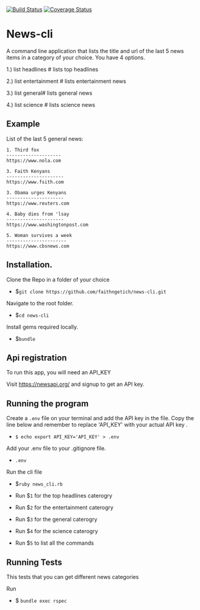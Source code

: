 [![Build Status](https://travis-ci.org/faithngetich/news-cli.svg?branch=master)](https://travis-ci.org/faithngetich/news-cli)
[![Coverage Status](https://coveralls.io/repos/github/faithngetich/news-cli/badge.svg?branch=master)](https://coveralls.io/github/faithngetich/news-cli?branch=master)

# News-cli

A command line application that lists the title and url of the last 5 news items in a category of your choice. You have 4 options.

1.) list headlines # lists top headlines

2.) list entertainment # lists entertainment news

3.) list general# lists general news

4.) list science # lists science news

## Example

List of the last 5 general news:
``` 
1. Third fox
--------------------
https://www.nola.com

3. Faith Kenyans
---------------------
https://www.fsith.com

3. Obama urges Kenyans
---------------------
https://www.reuters.com

4. Baby dies from 'lsay
---------------------
https://www.washingtonpost.com

5. Woman survives a week
----------------------
https://www.cbsnews.com
```
    
    
 
 ## Installation.
 
 Clone the Repo in a folder of your choice
 
 - $`git clone https://github.com/faithngetich/news-cli.git`
 
 Navigate to the root folder.
 
 - $`cd news-cli`
 
 Install gems required locally.
 
 - $`bundle`
 
 
  ## Api registration

 To run this app, you will need an API_KEY 
 
 Visit https://newsapi.org/ and signup to get an API key.
 
 
 ## Running the program
 Create a `.env` file on your terminal and add the API key in the file.
 Copy the line below and remember to replace 'API_KEY' with your actual API key .
 
 - `$ echo export API_KEY='API_KEY' > .env`
 
 Add your .env file to your .gitignore file.
 
 - `.env`
 
 Run the cli file
 
 - $`ruby news_cli.rb` 
 
 - Run $`1` for the top headlines caterogry
 
 - Run $`2` for the entertainment caterogry
 
 - Run $`3` for the general caterogry
 
 - Run $`4` for the science caterogry
 
 - Run $`5` to list all the commands
 
 
 ## Running Tests
 This tests that you can get different news categories
 
 Run
 - $ `bundle exec rspec`
 
 

